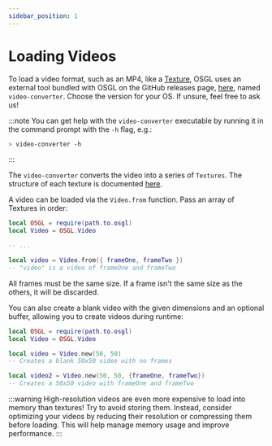 ```yaml
---
sidebar_position: 1
---
```


# Loading Videos

To load a video format, such as an MP4, like a [Texture](../Textures/loading-textures.md), OSGL uses an external tool bundled with OSGL on the GitHub releases page, [here](https://github.com/osgl-rbx/osgl/releases/latest), named `video-converter`. Choose the version for your OS. If unsure, feel free to ask us!

:::note
You can get help with the `video-converter` executable by running it in the command prompt with the `-h` flag, e.g.:

```bash
> video-converter -h
```
:::

The `video-converter` converts the video into a series of `Textures`. The structure of each texture is documented [here](../Textures/custom-texture-format.md).

A video can be loaded via the `Video.from` function. Pass an array of Textures in order:

```lua
local OSGL = require(path.to.osgl)
local Video = OSGL.Video

-- ...

local video = Video.from({ frameOne, frameTwo })
-- "video" is a video of frameOne and frameTwo
```

All frames must be the same size. If a frame isn't the same size as the others, it will be discarded.

You can also create a blank video with the given dimensions and an optional buffer, allowing you to create videos during runtime:

```lua
local OSGL = require(path.to.osgl)
local Video = OSGL.Video

local video = Video.new(50, 50)
-- Creates a blank 50x50 video with no frames

local video2 = Video.new(50, 50, {frameOne, frameTwo})
-- Creates a 50x50 video with frameOne and frameTwo
```

:::warning
High-resolution videos are even more expensive to load into memory than textures! Try to avoid storing them. Instead, consider optimizing your videos by reducing their resolution or compressing them before loading. This will help manage memory usage and improve performance.
:::
